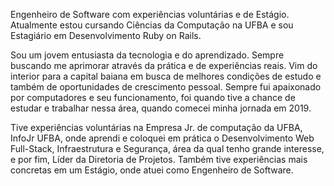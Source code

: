 Engenheiro de Software com experiências voluntárias e de Estágio. Atualmente estou cursando Ciências da Computação na UFBA e sou Estagiário em Desenvolvimento Ruby on Rails.

Sou um jovem entusiasta da tecnologia e do aprendizado. Sempre buscando me aprimorar através da prática e de experiências reais. Vim do interior para a capital baiana em busca de melhores condições de estudo e também de oportunidades de crescimento pessoal. Sempre fui apaixonado por computadores e seu funcionamento, foi quando tive a chance de estudar e trabalhar nessa área, quando comecei minha jornada em 2019.

Tive experiências voluntárias na Empresa Jr. de computação da UFBA, InfoJr UFBA, onde aprendi e coloquei em prática o Desenvolvimento Web Full-Stack, Infraestrutura e Segurança, área da qual tenho grande interesse, e por fim, Líder da Diretoria de Projetos. Também tive experiências mais concretas em um Estágio, onde atuei como Engenheiro de Software.